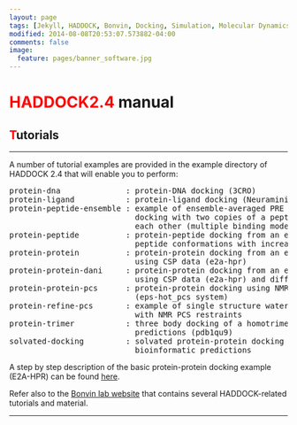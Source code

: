 ```yaml
---
layout: page
tags: [Jekyll, HADDOCK, Bonvin, Docking, Simulation, Molecular Dynamics, Structural Biology, Computational Biology, Modelling, Protein Structure]
modified: 2014-08-08T20:53:07.573882-04:00
comments: false
image:
  feature: pages/banner_software.jpg
---
```


# <font color="RED">HADDOCK2.4</font> manual

## <font color="RED">T</font>utorials

* * *

A number of tutorial examples are provided in the example directory of HADDOCK 2.4 that will enable you to perform:  

<pre>protein-dna              : protein-DNA docking (3CRO)
protein-ligand           : protein-ligand docking (Neuraminidase)
protein-peptide-ensemble : example of ensemble-averaged PRE restraints
                           docking with two copies of a peptide not seeing
                           each other (multiple binding modes) (sumo-daxx-simc system)
protein-peptide          : protein-peptide docking from an ensemble of three
                           peptide conformations with increased flexibility
protein-protein          : protein-protein docking from an ensemble of NMR structure
                           using CSP data (e2a-hpr)
protein-protein-dani     : protein-protein docking from an ensemble of NMR structure
                           using CSP data (e2a-hpr) and diffusion anisotropy restraints
protein-protein-pcs      : protein-protein docking using NMR PCS restraints
                           (eps-hot_pcs system)
protein-refine-pcs       : example of single structure water refinement
                           with NMR PCS restraints
protein-trimer           : three body docking of a homotrimer using bioinformatic
                           predictions (pdb1qu9)
solvated-docking         : solvated protein-protein docking (barnase-barstar) using
                           bioinformatic predictions
</pre>

A step by step description of the basic protein-protein docking example (E2A-HPR) can be found [here](/education/HADDOCK24/HADDOCK24-local-tutorial).  

Refer also to the [Bonvin lab website](https://www.bonvinlab.org/education/HADDOCK24/) that contains several HADDOCK-related tutorials and material.

* * *
